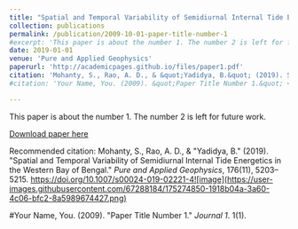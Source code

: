 ```yaml
---
title: "Spatial and Temporal Variability of Semidiurnal Internal Tide Energetics in the Western Bay of Bengal."
collection: publications
permalink: /publication/2009-10-01-paper-title-number-1
#excerpt: 'This paper is about the number 1. The number 2 is left for future work.'
date: 2019-01-01
venue: 'Pure and Applied Geophysics'
paperurl: 'http://academicpages.github.io/files/paper1.pdf'
citation: 'Mohanty, S., Rao, A. D., & &quot;Yadidya, B.&quot; (2019). Spatial and Temporal Variability of Semidiurnal Internal Tide Energetics in the Western Bay of Bengal. <i>Pure and Applied Geophysics</i>, 176(11), 5203–5215. https://doi.org/10.1007/s00024-019-02221-4![image](https://user-images.githubusercontent.com/67288184/175275125-c31d3ebd-6ee4-450d-a77a-c8b51e6f3394.png)'
#citation: 'Your Name, You. (2009). &quot;Paper Title Number 1.&quot; <i>Journal 1</i>. 1(1).'

---
```

This paper is about the number 1. The number 2 is left for future work.

[Download paper here](http://academicpages.github.io/files/paper1.pdf)

Recommended citation: Mohanty, S., Rao, A. D., & &quot;Yadidya, B.&quot; (2019). "Spatial and Temporal Variability of Semidiurnal Internal Tide Energetics in the Western Bay of Bengal." <i>Pure and Applied Geophysics</i>, 176(11), 5203–5215. https://doi.org/10.1007/s00024-019-02221-4![image](https://user-images.githubusercontent.com/67288184/175274850-1918b04a-3a60-4c06-bfc2-8a5989674427.png)

#Your Name, You. (2009). "Paper Title Number 1." <i>Journal 1</i>. 1(1).
